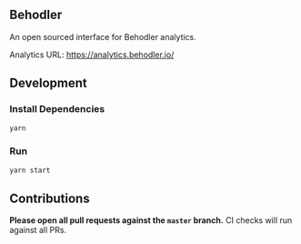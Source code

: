 ## Behodler

An open sourced interface for Behodler analytics.

Analytics URL: https://analytics.behodler.io/

## Development

### Install Dependencies

```bash
yarn
```

### Run

```bash
yarn start
```

## Contributions

**Please open all pull requests against the `master` branch.**
CI checks will run against all PRs.
